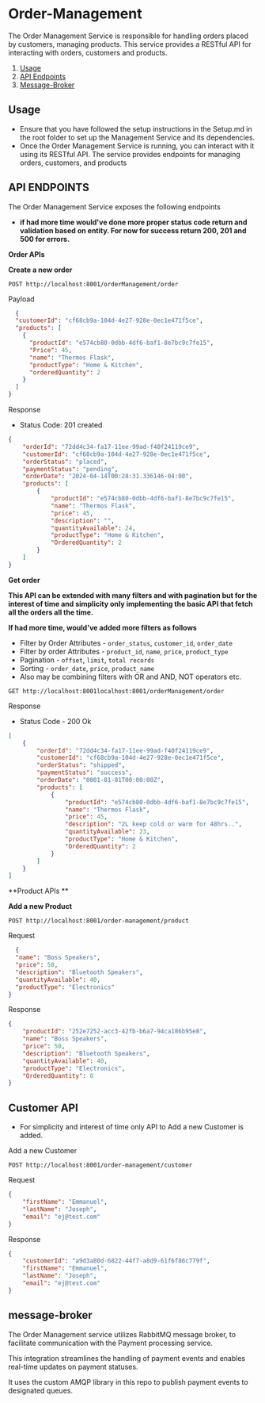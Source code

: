 # Order-Management

The Order Management Service is responsible for handling orders placed by customers,
managing products. This service provides a RESTful API for interacting with orders, customers 
and products.

1. [Usage](#usage)
2. [API Endpoints](#api-endpoints)
3. [Message-Broker](#message-broker)

## Usage
- Ensure that you have followed the setup instructions in the Setup.md in the root folder to set up the 
  Management Service and its dependencies.
- Once the Order Management Service is running, you can interact with it using its RESTful API. The service provides
  endpoints for managing orders, customers, and products

## API ENDPOINTS
The Order Management Service exposes the following endpoints

- **if had more time would've done more proper status code return and validation based on entity. For now for success 
  return 200, 201 and 500 for errors.** 

**Order APIs**

**Create a new order**
```http request
POST http://localhost:8001/orderManagement/order 
```
Payload
```json
  {
  "customerId": "cf68cb9a-104d-4e27-928e-0ec1e471f5ce",
  "products": [
    {
      "productId": "e574cb80-0dbb-4df6-baf1-8e7bc9c7fe15",
      "Price": 45,
      "name": "Thermos Flask",
      "productType": "Home & Kitchen",
      "orderedQuantity": 2
    }
  ]
}
```
Response
- Status Code:  201 created
```json
{
    "orderId": "72dd4c34-fa17-11ee-99ad-f40f24119ce9",
    "customerId": "cf68cb9a-104d-4e27-928e-0ec1e471f5ce",
    "orderStatus": "placed",
    "paymentStatus": "pending",
    "orderDate": "2024-04-14T00:28:31.336146-04:00",
    "products": [
        {
            "productId": "e574cb80-0dbb-4df6-baf1-8e7bc9c7fe15",
            "name": "Thermos Flask",
            "price": 45,
            "description": "",
            "quantityAvailable": 24,
            "productType": "Home & Kitchen",
            "OrderedQuantity": 2
        }
    ]
}
```
**Get order**

**This API can be extended with many filters and with pagination but for the interest of time 
and simplicity only implementing the basic API that fetch all the orders all the time.**

**If had more time, would've added more filters as follows**
 - Filter by Order Attributes - `order_status`, `customer_id`, `order_date`
 - Filter by order Attributes - `product_id`, `name`, `price`, `product_type`
 - Pagination - `offset`, `limit`, `total records`
 - Sorting - `order_date`, `price`, `product_name`
 - Also may be combining filters with OR and AND, NOT operators etc.

```http request
GET http://localhost:8001localhost:8001/orderManagement/order
```

Response
- Status Code - 200 Ok
```json
[
    {
        "orderId": "72dd4c34-fa17-11ee-99ad-f40f24119ce9",
        "customerId": "cf68cb9a-104d-4e27-928e-0ec1e471f5ce",
        "orderStatus": "shipped",
        "paymentStatus": "success",
        "orderDate": "0001-01-01T00:00:00Z",
        "products": [
            {
                "productId": "e574cb80-0dbb-4df6-baf1-8e7bc9c7fe15",
                "name": "Thermos Flask",
                "price": 45,
                "description": "2L keep cold or warm for 48hrs..",
                "quantityAvailable": 23,
                "productType": "Home & Kitchen",
                "OrderedQuantity": 2
            }
        ]
    }
]
```

**Product APIs **

**Add a new Product**

```http request
POST http://localhost:8001/order-management/product
```
Request
```json
  {
  "name": "Boss Speakers",
  "price": 50,
  "description": "Bluetooth Speakers",
  "quantityAvailable": 40,
  "productType": "Electronics"
}
```
Response

```json
{
    "productId": "252e7252-acc3-42fb-b6a7-94ca186b95e8",
    "name": "Boss Speakers",
    "price": 50,
    "description": "Bluetooth Speakers",
    "quantityAvailable": 40,
    "productType": "Electronics",
    "OrderedQuantity": 0
}
```
## Customer API
- For simplicity and interest of time only API to Add a new Customer is added.

Add a new Customer
```http request
POST http://localhost:8001/order-management/customer
```
Request
```json
{
    "firstName": "Emmanuel",
    "lastName": "Joseph",
    "email": "ej@test.com"
}
```

Response
```json
{
    "customerId": "a9d3a80d-6822-44f7-a8d9-61f6f86c779f",
    "firstName": "Emmanuel",
    "lastName": "Joseph",
    "email": "ej@test.com"
}
```
## message-broker
The Order Management service utilizes RabbitMQ message broker, to facilitate communication with the Payment 
processing service. 

This integration streamlines the handling of payment events and enables real-time updates on payment statuses.

It uses the custom AMQP library in this repo to publish payment events to designated queues.
